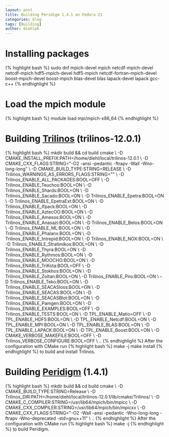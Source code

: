 ```yaml
---
layout: post
title: Building Peridigm 1.4.1 on Fedora 21
categories: blog
tags: [Building]
author: diehlpk
---
```


<h1>Installing packages</h1>
{% highlight bash %}
sudo dnf mpich-devel mpich netcdf-mpich-devel netcdf-mpich hdf5-mpich-devel hdf5-mpich netcdf-fortran-mpich-devel boost-mpich-devel boost-mpich blas-devel blas lapack-devel lapack gcc-c++
{% endhighlight %}

<h1>Load the mpich module</h1>
{% highlight bash %}
module load mpi/mpich-x86_64
{% endhighlight %}

<h1>Building <a href="https://trilinos.org/download/">Trilinos</a> (trilinos-12.0.1)</h1>
{% highlight bash  %}
mkdir build && cd build
cmake \
-D CMAKE_INSTALL_PREFIX:PATH=/home/diehl/local/trilinos-12.0.1 \
-D CMAKE_CXX_FLAGS:STRING="-O2 -ansi -pedantic -ftrapv -Wall -Wno-long-long" \
-D CMAKE_BUILD_TYPE:STRING=RELEASE \
-D Trilinos_WARNINGS_AS_ERRORS_FLAGS:STRING="" \
-D Trilinos_ENABLE_ALL_PACKAGES:BOOL=OFF \
-D Trilinos_ENABLE_Teuchos:BOOL=ON \
-D Trilinos_ENABLE_Shards:BOOL=ON \
-D Trilinos_ENABLE_Sacado:BOOL=ON \
-D Trilinos_ENABLE_Epetra:BOOL=ON \
-D Trilinos_ENABLE_EpetraExt:BOOL=ON \
-D Trilinos_ENABLE_Ifpack:BOOL=ON \
-D Trilinos_ENABLE_AztecOO:BOOL=ON \
-D Trilinos_ENABLE_Amesos:BOOL=ON \
-D Trilinos_ENABLE_Anasazi:BOOL=ON \
-D Trilinos_ENABLE_Belos:BOOL=ON \
-D Trilinos_ENABLE_ML:BOOL=ON \
-D Trilinos_ENABLE_Phalanx:BOOL=ON \
-D Trilinos_ENABLE_Intrepid:BOOL=ON \
-D Trilinos_ENABLE_NOX:BOOL=ON \
-D Trilinos_ENABLE_Stratimikos:BOOL=ON \
-D Trilinos_ENABLE_Thyra:BOOL=ON \
-D Trilinos_ENABLE_Rythmos:BOOL=ON \
-D Trilinos_ENABLE_MOOCHO:BOOL=ON \
-D Trilinos_ENABLE_TriKota:BOOL=OFF \
-D Trilinos_ENABLE_Stokhos:BOOL=ON \
-D Trilinos_ENABLE_Zoltan:BOOL=ON \
-D Trilinos_ENABLE_Piro:BOOL=ON \
-D Trilinos_ENABLE_Teko:BOOL=ON \
-D Trilinos_ENABLE_SEACASIoss:BOOL=ON \
-D Trilinos_ENABLE_SEACAS:BOOL=ON \
-D Trilinos_ENABLE_SEACASBlot:BOOL=ON \
-D Trilinos_ENABLE_Pamgen:BOOL=ON \
-D Trilinos_ENABLE_EXAMPLES:BOOL=OFF \
-D Trilinos_ENABLE_TESTS:BOOL=ON \
-D TPL_ENABLE_Matio=OFF \
-D TPL_ENABLE_HDF5:BOOL=ON \
-D TPL_ENABLE_Netcdf:BOOL=ON \
-D TPL_ENABLE_MPI:BOOL=ON \
-D TPL_ENABLE_BLAS:BOOL=ON \
-D TPL_ENABLE_LAPACK:BOOL=ON \
-D TPL_ENABLE_Boost:BOOL=ON \
-D CMAKE_VERBOSE_MAKEFILE:BOOL=OFF \
-D Trilinos_VERBOSE_CONFIGURE:BOOL=OFF \
..
{% endhighlight %}
After the configuration with CMake run
{% highlight bash  %}
make -j
make install
{% endhighlight %}
to build and install Trilinos.

<h1>Building <a href="https://peridigm.sandia.gov/">Peridigm</a> (1.4.1) </h1>
{% highlight bash %}
mkdir build && cd build
cmake \
-D CMAKE_BUILD_TYPE:STRING=Release \
-D Trilinos_DIR:PATH=/home/diehl/local/trilinos-12.0.1/lib/cmake/Trilinos/ \
-D CMAKE_C_COMPILER:STRING=/usr/lib64/mpich/bin/mpicc \
-D CMAKE_CXX_COMPILER:STRING=/usr/lib64/mpich/bin/mpicxx \
-D CMAKE_CXX_FLAGS:STRING="-O2 -Wall -ansi -pedantic -Wno-long-long -ftrapv -Wno-deprecated -std=gnu++11" \
..
{% endhighlight %}
After the configuration with CMake run
{% highlight bash  %}
make -j
{% endhighlight %}
to build Peridigm.

